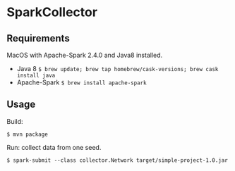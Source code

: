 # SparkCollector
## Requirements

MacOS with Apache-Spark 2.4.0 and Java8 installed.

*   Java 8 `$ brew update; brew tap homebrew/cask-versions; brew cask install java`
*   Apache-Spark `$ brew install apache-spark`
## Usage

Build:

`$ mvn package`

Run: collect data from one seed.

`$ spark-submit --class collector.Network target/simple-project-1.0.jar` 